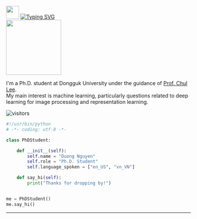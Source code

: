 <img src="https://media.giphy.com/media/hvRJCLFzcasrR4ia7z/giphy.gif" width="35"> [![Typing SVG](https://readme-typing-svg.herokuapp.com?duration=2000&vCenter=true&height=30&lines=Hello!;I'm+Duong)](https://git.io/typing-svg)
</br>
<img src="https://i.giphy.com/media/Y4ak9Ki2GZCbJxAnJD/giphy.webp" height="150">
<p>
    I'm a Ph.D. student at Dongguk University under the guidance of <a href="http://cilab.dongguk.edu/">Prof. Chul Lee</a>.
  </br>
  My main interest is machine learning, particularly questions related to deep learning for image processing and representation learning.
</p>

![visitors](https://visitor-badge.laobi.icu/badge?page_id=nhduong.nhduong)

```python
#!/usr/bin/python
# -*- coding: utf-8 -*-

class PhDStudent:

    def __init__(self):
        self.name = "Duong Nguyen"
        self.role = "Ph.D. Student"
        self.language_spoken = ["en_US", "vn_VN"]

    def say_hi(self):
        print("Thanks for dropping by!")


me = PhDStudent()
me.say_hi()
```

---
